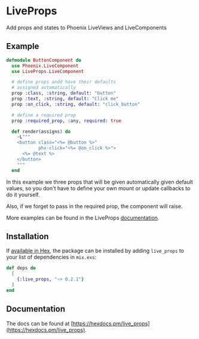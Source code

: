 # LiveProps

Add props and states to Phoenix LiveViews and LiveComponents

## Example

```elixir
defmodule ButtonComponent do
  use Phoenix.LiveComponent
  use LiveProps.LiveComponent

  # define props andd have their defaults
  # assigned automatically
  prop :class, :string, default: "button"
  prop :text, :string, default: "Click me"
  prop :on_click, :string, default: "click_button"

  # define a required prop
  prop :required_prop, :any, required: true

  def render(assigns) do
    ~L"""
    <button class="<%= @button %>"
            phx-click="<%= @on_click %>">
      <%= @text %>
    </button>
    """
  end
```
In this example we three props that will be given automatically given default values, so
you don't have to define your own mount or update callbacks to do it yourself.

Also, if we forget to pass in the required prop,
the component will raise.

More examples can be found in the LiveProps [documentation]((https://hexdocs.pm/live_props)).

## Installation

If [available in Hex](https://hex.pm/docs/publish), the package can be installed
by adding `live_props` to your list of dependencies in `mix.exs`:

```elixir
def deps do
  [
    {:live_props, "~> 0.2.1"}
  ]
end
```

## Documentation

The docs can
be found at [https://hexdocs.pm/live_props](https://hexdocs.pm/live_props).

